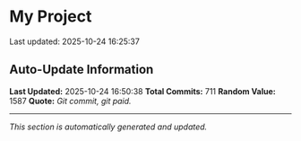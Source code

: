 # My Project


Last updated: 2025-10-24 16:25:37














































































































































































































































































































































































































































































































































































































































































































































































































































































































































































































































































































































## Auto-Update Information

**Last Updated:** 2025-10-24 16:50:38
**Total Commits:** 711
**Random Value:** 1587
**Quote:** _Git commit, git paid._

---
_This section is automatically generated and updated._